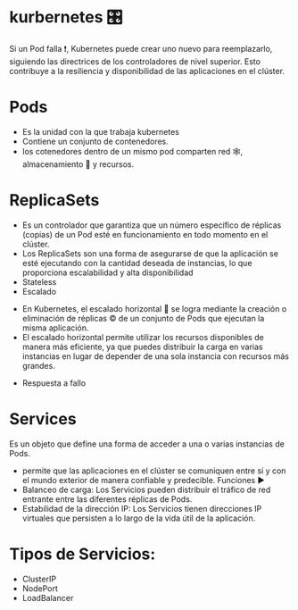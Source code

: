 # kurbernetes 🎛️
Si un Pod falla ❗, Kubernetes puede crear uno nuevo para reemplazarlo, siguiendo las directrices de los controladores de nivel superior. Esto contribuye a la resiliencia y disponibilidad de las aplicaciones en el clúster.
# Pods
- Es la unidad con la que trabaja kubernetes
- Contiene un conjunto de contenedores.
- los cotenedores dentro de un mismo pod comparten red 🕸️, almacenamiento 🏬 y recursos.
# ReplicaSets
- Es un controlador que garantiza que un número específico de réplicas (copias) de un Pod esté en funcionamiento en todo momento en el clúster.
- Los ReplicaSets son una forma de asegurarse de que la aplicación se esté ejecutando con la cantidad deseada de instancias, lo que proporciona escalabilidad y alta disponibilidad
- Stateless
- Escalado
+ En Kubernetes, el escalado horizontal 🌅 se logra mediante la creación o eliminación de réplicas ©️ de un conjunto de Pods que ejecutan la misma aplicación.
+ El escalado horizontal permite utilizar los recursos disponibles de manera más eficiente, ya que puedes distribuir la carga en varias instancias en lugar de depender de una sola instancia con recursos más grandes.
- Respuesta a fallo
# Services 
Es un objeto que define una forma de acceder a una o varias instancias de Pods.
- permite que las aplicaciones en el clúster se comuniquen entre sí y con el mundo exterior de manera confiable y predecible.
Funciones ▶️
- Balanceo de carga: Los Servicios pueden distribuir el tráfico de red entrante entre las diferentes réplicas de Pods.
- Estabilidad de la dirección IP: Los Servicios tienen direcciones IP virtuales que persisten a lo largo de la vida útil de la aplicación.
# Tipos de Servicios: 
- ClusterIP
- NodePort
- LoadBalancer
  
